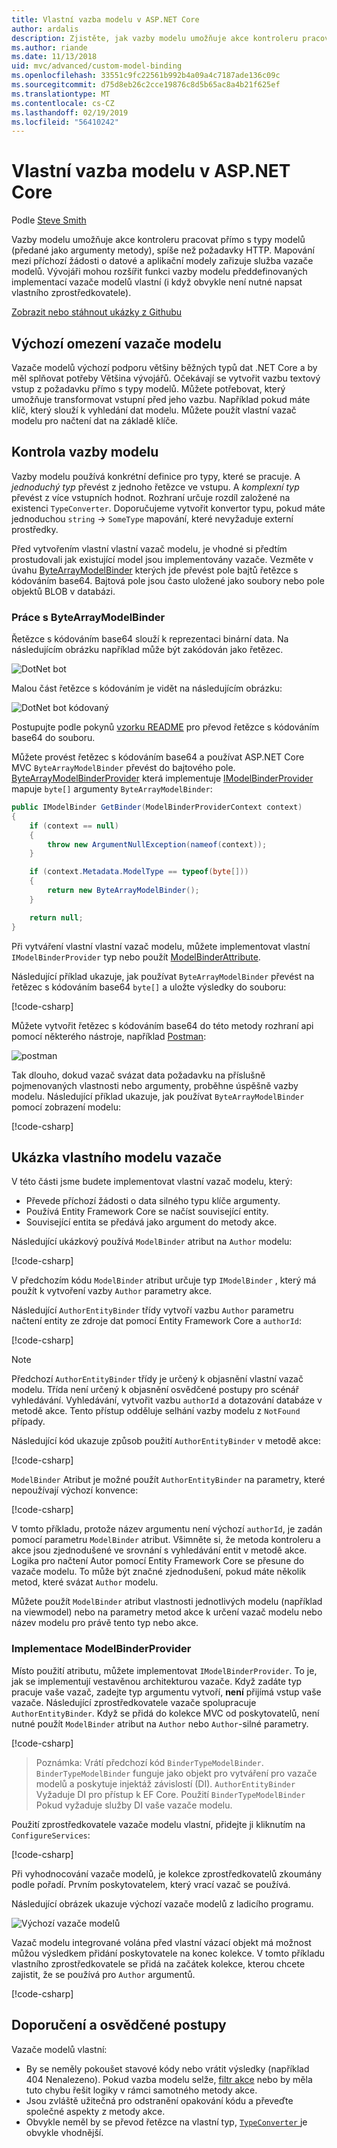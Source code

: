 ```yaml
---
title: Vlastní vazba modelu v ASP.NET Core
author: ardalis
description: Zjistěte, jak vazby modelu umožňuje akce kontroleru pracovat přímo s typy modelů v ASP.NET Core.
ms.author: riande
ms.date: 11/13/2018
uid: mvc/advanced/custom-model-binding
ms.openlocfilehash: 33551c9fc22561b992b4a09a4c7187ade136c09c
ms.sourcegitcommit: d75d8eb26c2cce19876c8d5b65ac8a4b21f625ef
ms.translationtype: MT
ms.contentlocale: cs-CZ
ms.lasthandoff: 02/19/2019
ms.locfileid: "56410242"
---
```

# <a name="custom-model-binding-in-aspnet-core"></a>Vlastní vazba modelu v ASP.NET Core

Podle [Steve Smith](https://ardalis.com/)

Vazby modelu umožňuje akce kontroleru pracovat přímo s typy modelů (předané jako argumenty metody), spíše než požadavky HTTP. Mapování mezi příchozí žádosti o datové a aplikační modely zařizuje služba vazače modelů. Vývojáři mohou rozšířit funkci vazby modelu předdefinovaných implementací vazače modelů vlastní (i když obvykle není nutné napsat vlastního zprostředkovatele).

[Zobrazit nebo stáhnout ukázky z Githubu](https://github.com/aspnet/Docs/tree/master/aspnetcore/mvc/advanced/custom-model-binding/)

## <a name="default-model-binder-limitations"></a>Výchozí omezení vazače modelu

Vazače modelů výchozí podporu většiny běžných typů dat .NET Core a by měl splňovat potřeby Většina vývojářů. Očekávají se vytvořit vazbu textový vstup z požadavku přímo s typy modelů. Můžete potřebovat, který umožňuje transformovat vstupní před jeho vazbu. Například pokud máte klíč, který slouží k vyhledání dat modelu. Můžete použít vlastní vazač modelu pro načtení dat na základě klíče.

## <a name="model-binding-review"></a>Kontrola vazby modelu

Vazby modelu používá konkrétní definice pro typy, které se pracuje. A *jednoduchý typ* převést z jednoho řetězce ve vstupu. A *komplexní typ* převést z více vstupních hodnot. Rozhraní určuje rozdíl založené na existenci `TypeConverter`. Doporučujeme vytvořit konvertor typu, pokud máte jednoduchou `string`  ->  `SomeType` mapování, které nevyžaduje externí prostředky.

Před vytvořením vlastní vlastní vazač modelu, je vhodné si předtím prostudovali jak existující model jsou implementovány vazače. Vezměte v úvahu [ByteArrayModelBinder](/dotnet/api/microsoft.aspnetcore.mvc.modelbinding.binders.bytearraymodelbinder) kterých jde převést pole bajtů řetězce s kódováním base64. Bajtová pole jsou často uložené jako soubory nebo pole objektů BLOB v databázi.

### <a name="working-with-the-bytearraymodelbinder"></a>Práce s ByteArrayModelBinder

Řetězce s kódováním base64 slouží k reprezentaci binární data. Na následujícím obrázku například může být zakódován jako řetězec.

![DotNet bot](custom-model-binding/images/bot.png "dotnet bot")

Malou část řetězce s kódováním je vidět na následujícím obrázku:

![DotNet bot kódovaný](custom-model-binding/images/encoded-bot.png "dotnet bot kódování")

Postupujte podle pokynů [vzorku README](https://github.com/aspnet/Docs/blob/master/aspnetcore/mvc/advanced/custom-model-binding/sample/CustomModelBindingSample/README.md) pro převod řetězce s kódováním base64 do souboru.

Můžete provést řetězec s kódováním base64 a používat ASP.NET Core MVC `ByteArrayModelBinder` převést do bajtového pole. [ByteArrayModelBinderProvider](/dotnet/api/microsoft.aspnetcore.mvc.modelbinding.binders.bytearraymodelbinderprovider) která implementuje [IModelBinderProvider](/dotnet/api/microsoft.aspnetcore.mvc.modelbinding.imodelbinderprovider) mapuje `byte[]` argumenty `ByteArrayModelBinder`:

```csharp
public IModelBinder GetBinder(ModelBinderProviderContext context)
{
    if (context == null)
    {
        throw new ArgumentNullException(nameof(context));
    }

    if (context.Metadata.ModelType == typeof(byte[]))
    {
        return new ByteArrayModelBinder();
    }

    return null;
}
```

Při vytváření vlastní vlastní vazač modelu, můžete implementovat vlastní `IModelBinderProvider` typ nebo použít [ModelBinderAttribute](/dotnet/api/microsoft.aspnetcore.mvc.modelbinderattribute).

Následující příklad ukazuje, jak používat `ByteArrayModelBinder` převést na řetězec s kódováním base64 `byte[]` a uložte výsledky do souboru:

[!code-csharp[](custom-model-binding/sample/CustomModelBindingSample/Controllers/ImageController.cs?name=post1&highlight=3)]

Můžete vytvořit řetězec s kódováním base64 do této metody rozhraní api pomocí některého nástroje, například [Postman](https://www.getpostman.com/):

![postman](custom-model-binding/images/postman.png "postman")

Tak dlouho, dokud vazač svázat data požadavku na příslušně pojmenovaných vlastnosti nebo argumenty, proběhne úspěšně vazby modelu. Následující příklad ukazuje, jak používat `ByteArrayModelBinder` pomocí zobrazení modelu:

[!code-csharp[](custom-model-binding/sample/CustomModelBindingSample/Controllers/ImageController.cs?name=post2&highlight=2)]

## <a name="custom-model-binder-sample"></a>Ukázka vlastního modelu vazače

V této části jsme budete implementovat vlastní vazač modelu, který:

- Převede příchozí žádosti o data silného typu klíče argumenty.
- Používá Entity Framework Core se načíst související entity.
- Související entita se předává jako argument do metody akce.

Následující ukázkový používá `ModelBinder` atribut na `Author` modelu:

[!code-csharp[](custom-model-binding/sample/CustomModelBindingSample/Data/Author.cs?highlight=10)]

V předchozím kódu `ModelBinder` atribut určuje typ `IModelBinder` , který má použít k vytvoření vazby `Author` parametry akce.

Následující `AuthorEntityBinder` třídy vytvoří vazbu `Author` parametru načtení entity ze zdroje dat pomocí Entity Framework Core a `authorId`:

[!code-csharp[](custom-model-binding/sample/CustomModelBindingSample/Binders/AuthorEntityBinder.cs?name=demo)]

> [!NOTE]
> Předchozí `AuthorEntityBinder` třídy je určený k objasnění vlastní vazač modelu. Třída není určený k objasnění osvědčené postupy pro scénář vyhledávání. Vyhledávání, vytvořit vazbu `authorId` a dotazování databáze v metodě akce. Tento přístup odděluje selhání vazby modelu z `NotFound` případy.

Následující kód ukazuje způsob použití `AuthorEntityBinder` v metodě akce:

[!code-csharp[](custom-model-binding/sample/CustomModelBindingSample/Controllers/BoundAuthorsController.cs?name=demo2&highlight=2)]

`ModelBinder` Atribut je možné použít `AuthorEntityBinder` na parametry, které nepoužívají výchozí konvence:

[!code-csharp[](custom-model-binding/sample/CustomModelBindingSample/Controllers/BoundAuthorsController.cs?name=demo1&highlight=2)]

V tomto příkladu, protože název argumentu není výchozí `authorId`, je zadán pomocí parametru `ModelBinder` atribut. Všimněte si, že metoda kontroleru a akce jsou zjednodušené ve srovnání s vyhledávání entit v metodě akce. Logika pro načtení Autor pomocí Entity Framework Core se přesune do vazače modelu. To může být značné zjednodušení, pokud máte několik metod, které svázat `Author` modelu.

Můžete použít `ModelBinder` atribut vlastnosti jednotlivých modelu (například na viewmodel) nebo na parametry metod akce k určení vazač modelu nebo název modelu pro právě tento typ nebo akce.

### <a name="implementing-a-modelbinderprovider"></a>Implementace ModelBinderProvider

Místo použití atributu, můžete implementovat `IModelBinderProvider`. To je, jak se implementují vestavěnou architekturou vazače. Když zadáte typ pracuje vaše vazač, zadejte typ argumentu vytvoří, **není** přijímá vstup vaše vazače. Následující zprostředkovatele vazače spolupracuje `AuthorEntityBinder`. Když se přidá do kolekce MVC od poskytovatelů, není nutné použít `ModelBinder` atribut na `Author` nebo `Author`-silné parametry.

[!code-csharp[](custom-model-binding/sample/CustomModelBindingSample/Binders/AuthorEntityBinderProvider.cs?highlight=17-20)]

> Poznámka: Vrátí předchozí kód `BinderTypeModelBinder`. `BinderTypeModelBinder` funguje jako objekt pro vytváření pro vazače modelů a poskytuje injektáž závislostí (DI). `AuthorEntityBinder` Vyžaduje DI pro přístup k EF Core. Použití `BinderTypeModelBinder` Pokud vyžaduje služby DI vaše vazače modelu.

Použití zprostředkovatele vazače modelu vlastní, přidejte ji kliknutím na `ConfigureServices`:

[!code-csharp[](custom-model-binding/sample/CustomModelBindingSample/Startup.cs?name=callout&highlight=5-9)]

Při vyhodnocování vazače modelů, je kolekce zprostředkovatelů zkoumány podle pořadí. Prvním poskytovatelem, který vrací vazač se používá.

Následující obrázek ukazuje výchozí vazače modelů z ladicího programu.

![Výchozí vazače modelů](custom-model-binding/images/default-model-binders.png "výchozí vazače modelů")

Vazač modelu integrované volána před vlastní vázací objekt má možnost můžou výsledkem přidání poskytovatele na konec kolekce. V tomto příkladu vlastního zprostředkovatele se přidá na začátek kolekce, kterou chcete zajistit, že se používá pro `Author` argumentů.

[!code-csharp[](custom-model-binding/sample/CustomModelBindingSample/Startup.cs?name=callout&highlight=5-9)]

## <a name="recommendations-and-best-practices"></a>Doporučení a osvědčené postupy

Vazače modelů vlastní:

- By se neměly pokoušet stavové kódy nebo vrátit výsledky (například 404 Nenalezeno). Pokud vazba modelu selže, [filtr akce](xref:mvc/controllers/filters) nebo by měla tuto chybu řešit logiky v rámci samotného metody akce.
- Jsou zvláště užitečná pro odstranění opakování kódu a převeďte společné aspekty z metody akce.
- Obvykle neměl by se převod řetězce na vlastní typ, [ `TypeConverter` ](/dotnet/api/system.componentmodel.typeconverter) je obvykle vhodnější.
